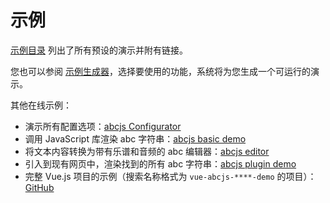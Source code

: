 # 示例

[示例目录](https://paulrosen.github.io/abcjs/examples/toc.html) 列出了所有预设的演示并附有链接。

您也可以参阅 [示例生成器](example-generator.md)，选择要使用的功能，系统将为您生成一个可运行的演示。

其他在线示例：

- 演示所有配置选项：[abcjs Configurator](https://configurator.abcjs.net)
- 调用 JavaScript 库渲染 abc 字符串：[abcjs basic demo](https://abcjs.net/abcjs-basic.html)
- 将文本内容转换为带有乐谱和音频的 abc 编辑器：[abcjs editor](https://abcjs.net/abcjs-editor.html)
- 引入到现有网页中，渲染找到的所有 abc 字符串：[abcjs plugin demo](https://abcjs.net/abcjs-plugin.html)
- 完整 Vue.js 项目的示例（搜索名称格式为 `vue-abcjs-****-demo` 的项目）：[GitHub](https://github.com/paulrosen)
